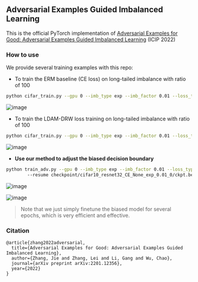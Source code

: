 ## Adversarial Examples Guided Imbalanced Learning 

This is the official PyTorch implementation of [Adversarial Examples for Good: Adversarial Examples Guided Imbalanced Learning](https://arxiv.org/abs/2201.12356) (ICIP 2022)

### How to use  

We provide several training examples with this repo:

- To train the ERM baseline (CE loss) on long-tailed imbalance with ratio of 100

```bash
python cifar_train.py --gpu 0 --imb_type exp --imb_factor 0.01 --loss_type CE --train_rule None
```
![image](https://user-images.githubusercontent.com/33173674/187352063-7fd75a2c-d006-47e0-9c78-1bc01b74c1c7.png)



- To train the LDAM-DRW loss training on long-tailed imbalance with ratio of 100

```bash
python cifar_train.py --gpu 0 --imb_type exp --imb_factor 0.01 --loss_type LDAM --train_rule DRW
```
![image](https://user-images.githubusercontent.com/33173674/187352128-55243fde-55d5-4fb2-914e-d95db6a8a404.png)


- **Use our method to adjust the biased decision boundary**

```bash
python train_adv.py --gpu 0 --imb_type exp --imb_factor 0.01 --loss_type CE --train_rule None \ 
        --resume checkpoint/cifar10_resnet32_CE_None_exp_0.01_0/ckpt.best.pth.tar
```
![image](https://user-images.githubusercontent.com/33173674/187352662-ee6cbd9b-9f99-4133-93e1-9e04fa6c513e.png)

![image](https://user-images.githubusercontent.com/33173674/187353220-70368fef-7707-440c-9cce-78f361e2e6eb.png)


> Note that we just simply finetune the biased model for several epochs, which is very efficient and effective.

### Citation

```
@article{zhang2022adversarial,
  title={Adversarial Examples for Good: Adversarial Examples Guided Imbalanced Learning},
  author={Zhang, Jie and Zhang, Lei and Li, Gang and Wu, Chao},
  journal={arXiv preprint arXiv:2201.12356},
  year={2022}
}
```

